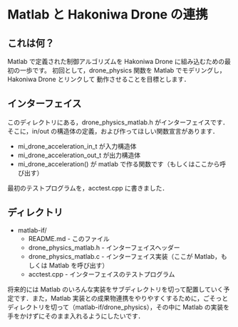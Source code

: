 # Matlab と Hakoniwa Drone の連携

## これは何？

Matlab で定義された制御アルゴリズムを Hakoniwa Drone に組み込むための最初の一歩です。
初回として，drone_physics 関数を Matlab でモデリングし，Hakoniwa Drone とリンクして
動作させることを目標とします．

## インターフェイス

このディレクトリにある，drone_physics_matlab.h がインターフェイスです．
そこに，in/out の構造体の定義，および作ってほしい関数宣言があります．

- mi_drone_acceleration_in_t が入力構造体
- mi_drone_acceleration_out_t が出力構造体
- mi_drone_acceleration() が matlab で作る関数です（もしくはここから呼び出す）

最初のテストプログラムを，acctest.cpp に書きました．

## ディレクトリ

* matlab-if/
  * README.md - このファイル
  * drone_physics_matlab.h - インターフェイスヘッダー
  * drone_physics_matlab.c - インターフェイス実装（ここが Matlab，もしくは Matlab を呼び出す）
  * acctest.cpp - インターフェイスのテストプログラム

将来的には Matlab のいろんな実装をサブディレクトリを切って配置していく予定です．また，Matlab 実装との成果物連携をやりやすくするために，ごそっとディレクトリを切って（matlab-if/drone_physics），その中に Matlab の実装を手をかけずにそのまま入れるようにしたいです．
